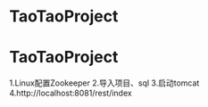 # TaoTaoProject
# TaoTaoProject
1.Linux配置Zookeeper
2.导入项目、sql
3.启动tomcat
4.http://localhost:8081/rest/index

